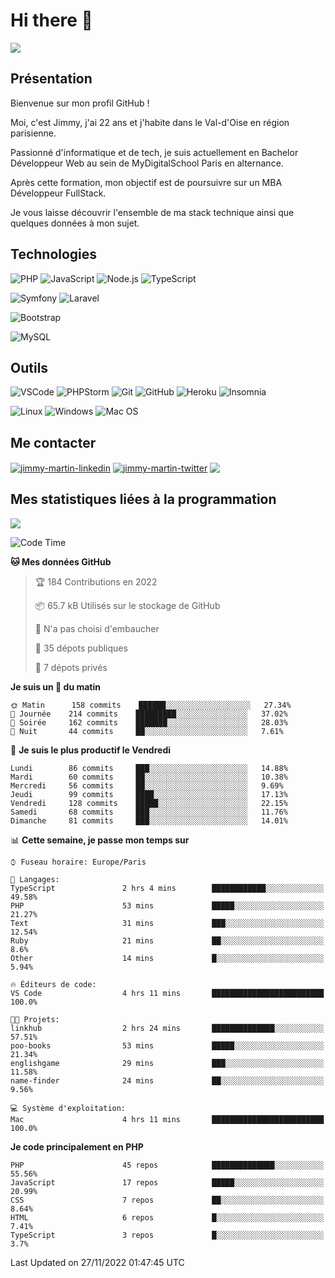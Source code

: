 # Hi there 👋

![](https://komarev.com/ghpvc/?username=jimmy-martin&color=1a1b27)

<!--
**jimmy-martin/jimmy-martin** is a ✨ _special_ ✨ repository because its `README.md` (this file) appears on your GitHub profile.

Here are some ideas to get you started:

- 🔭 I’m currently working on ...
- 🌱 I’m currently learning ...
- 👯 I’m looking to collaborate on ...
- 🤔 I’m looking for help with ...
- 💬 Ask me about ...
- 📫 How to reach me: ...
- 😄 Pronouns: ...
- ⚡ Fun fact: ...
-->

## Présentation

Bienvenue sur mon profil GitHub !

Moi, c'est Jimmy, j'ai 22 ans et j'habite dans le Val-d'Oise en région parisienne.

Passionné d'informatique et de tech, je suis actuellement en Bachelor Développeur Web au sein de MyDigitalSchool Paris en alternance.

Après cette formation, mon objectif est de poursuivre sur un MBA Développeur FullStack.

Je vous laisse découvrir l'ensemble de ma stack technique ainsi que quelques données à mon sujet.

## Technologies

<div>

![PHP](https://img.shields.io/badge/PHP-777BB4?style=for-the-badge&logo=php&logoColor=white) ![JavaScript](https://img.shields.io/badge/JavaScript-F7DF1E?style=for-the-badge&logo=javascript&logoColor=black) ![Node.js](https://img.shields.io/badge/Node.js-43853D?style=for-the-badge&logo=node.js&logoColor=white) ![TypeScript](https://img.shields.io/badge/TypeScript-007ACC?style=for-the-badge&logo=typescript&logoColor=white)

</div>
<div>

![Symfony](https://img.shields.io/badge/Symfony-092E20?style=for-the-badge&logo=symfony&logoColor=white) ![Laravel](https://img.shields.io/badge/Laravel-FF2D20?style=for-the-badge&logo=laravel&logoColor=white)

</div>
<div>

![Bootstrap](https://img.shields.io/badge/Bootstrap-563D7C?style=for-the-badge&logo=bootstrap&logoColor=white)

</div>
<div>

![MySQL](https://img.shields.io/badge/MySQL-4479A1?style=for-the-badge&logo=mysql&logoColor=white)

</div>

## Outils

![VSCode](https://img.shields.io/badge/VSCode-007ACC?style=for-the-badge&logo=visual-studio-code&logoColor=white)
![PHPStorm](http://img.shields.io/badge/-PHPStorm-181717?style=for-the-badge&logo=phpstorm&logoColor=white)
![Git](https://img.shields.io/badge/Git-E44C30?style=for-the-badge&logo=git&logoColor=white)
![GitHub](https://img.shields.io/badge/GitHub-100000?style=for-the-badge&logo=github&logoColor=white)
![Heroku](https://img.shields.io/badge/Heroku-6762a6?style=for-the-badge&logo=heroku&logoColor=white)
![Insomnia](https://img.shields.io/badge/Insomnia-5600cd?style=for-the-badge&logo=insomnia&logoColor=white)

![Linux](https://img.shields.io/badge/Linux-FCC624?style=for-the-badge&logo=linux&logoColor=white)
![Windows](https://img.shields.io/badge/Windows-0078D6?style=for-the-badge&logo=windows&logoColor=white)
![Mac OS](https://img.shields.io/badge/mac%20os-000000?style=for-the-badge&logo=apple&logoColor=white)

## Me contacter

<p>
<a href="https://www.linkedin.com/in/jimmy-martin-dev/" target="blank"><img align="center" src="https://img.shields.io/badge/-LinkedIn-0077B5?style=for-the-badge&logo=Linkedin&logoColor=white&link=https://www.linkedin.com/in/jimmy-martin-dev/" alt="jimmy-martin-linkedin"/></a>
<a href="https://twitter.com/jimmydev_" target="blank"><img align="center" src="https://img.shields.io/badge/-Twitter-1DA1F2?style=for-the-badge&logo=Twitter&logoColor=white&link=https://twitter.com/jimmydev_" alt="jimmy-martin-twitter"/></a>
 <a href="mailto:jimmy.martin952@gmail.com" target="blank"><img align="center" src="https://img.shields.io/badge/gmail-D14836?style=for-the-badge&logo=gmail&logoColor=white" /></a>
</p>

## Mes statistiques liées à la programmation

<a href="https://github-readme-stats.vercel.app/api/top-langs/?username=jimmy-martin&layout=compact">
  <img align="center" src="https://github-readme-stats.vercel.app/api/top-langs/?username=jimmy-martin&layout=compact"/>
</a>



<!--START_SECTION:waka-->
![Code Time](http://img.shields.io/badge/Code%20Time-1%2C307%20hrs%2045%20mins-blue)

**🐱 Mes données GitHub** 

> 🏆 184 Contributions en 2022
 > 
> 📦 65.7 kB Utilisés sur le stockage de GitHub 
 > 
> 🚫 N'a pas choisi d'embaucher
 > 
> 📜 35 dépots publiques 
 > 
> 🔑 7 dépots privés  
 > 
**Je suis un 🐤 du matin** 

```text
🌞 Matin      158 commits    ██████░░░░░░░░░░░░░░░░░░░   27.34% 
🌆 Journée    214 commits    █████████░░░░░░░░░░░░░░░░   37.02% 
🌃 Soirée     162 commits    ███████░░░░░░░░░░░░░░░░░░   28.03% 
🌙 Nuit       44 commits     ██░░░░░░░░░░░░░░░░░░░░░░░   7.61%

```
📅 **Je suis le plus productif le Vendredi** 

```text
Lundi        86 commits     ███░░░░░░░░░░░░░░░░░░░░░░   14.88% 
Mardi        60 commits     ██░░░░░░░░░░░░░░░░░░░░░░░   10.38% 
Mercredi     56 commits     ██░░░░░░░░░░░░░░░░░░░░░░░   9.69% 
Jeudi        99 commits     ████░░░░░░░░░░░░░░░░░░░░░   17.13% 
Vendredi     128 commits    █████░░░░░░░░░░░░░░░░░░░░   22.15% 
Samedi       68 commits     ███░░░░░░░░░░░░░░░░░░░░░░   11.76% 
Dimanche     81 commits     ███░░░░░░░░░░░░░░░░░░░░░░   14.01%

```


📊 **Cette semaine, je passe mon temps sur** 

```text
⌚︎ Fuseau horaire: Europe/Paris

💬 Langages: 
TypeScript               2 hrs 4 mins        ████████████░░░░░░░░░░░░░   49.58% 
PHP                      53 mins             █████░░░░░░░░░░░░░░░░░░░░   21.27% 
Text                     31 mins             ███░░░░░░░░░░░░░░░░░░░░░░   12.54% 
Ruby                     21 mins             ██░░░░░░░░░░░░░░░░░░░░░░░   8.6% 
Other                    14 mins             █░░░░░░░░░░░░░░░░░░░░░░░░   5.94%

🔥 Éditeurs de code: 
VS Code                  4 hrs 11 mins       █████████████████████████   100.0%

🐱‍💻 Projets: 
linkhub                  2 hrs 24 mins       ██████████████░░░░░░░░░░░   57.51% 
poo-books                53 mins             █████░░░░░░░░░░░░░░░░░░░░   21.34% 
englishgame              29 mins             ███░░░░░░░░░░░░░░░░░░░░░░   11.58% 
name-finder              24 mins             ██░░░░░░░░░░░░░░░░░░░░░░░   9.56%

💻 Système d'exploitation: 
Mac                      4 hrs 11 mins       █████████████████████████   100.0%

```

**Je code principalement en PHP** 

```text
PHP                      45 repos            ██████████████░░░░░░░░░░░   55.56% 
JavaScript               17 repos            █████░░░░░░░░░░░░░░░░░░░░   20.99% 
CSS                      7 repos             ██░░░░░░░░░░░░░░░░░░░░░░░   8.64% 
HTML                     6 repos             █░░░░░░░░░░░░░░░░░░░░░░░░   7.41% 
TypeScript               3 repos             █░░░░░░░░░░░░░░░░░░░░░░░░   3.7%

```



 Last Updated on 27/11/2022 01:47:45 UTC
<!--END_SECTION:waka-->


